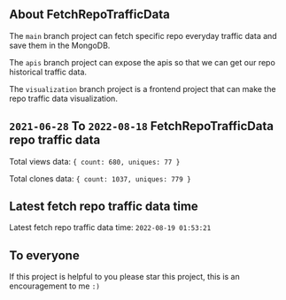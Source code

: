 ## About FetchRepoTrafficData

The `main` branch project can fetch specific repo everyday traffic data and save them in the MongoDB.

The `apis` branch project can expose the apis so that we can get our repo historical traffic data.

The `visualization` branch project is a frontend project that can make the repo traffic data visualization.

## `2021-06-28` To `2022-08-18` FetchRepoTrafficData repo traffic data

Total views data: `{ count: 680, uniques: 77 }`

Total clones data: `{ count: 1037, uniques: 779 }`

## Latest fetch repo traffic data time

Latest fetch repo traffic data time: `2022-08-19 01:53:21`

## To everyone

If this project is helpful to you please star this project, this is an encouragement to me `:)`



